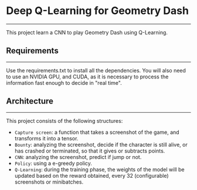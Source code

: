 # Deep Q-Learning for Geometry Dash
---
This project learn a CNN to play Geometry Dash using Q-Learning. 

## Requirements
---
Use the requirements.txt to install all the dependencies. You will also need to use an NVIDIA GPU, and CUDA, as it is necessary to process the information fast enough to decide in "real time".

## Architecture
---
This project consists of the following structures:
- `Capture screen`: a function that takes a screenshot of the game, and transforms it into a tensor.
- `Bounty`: analyzing the screenshot, decide if the character is still alive, or has crashed or terminated, so that it gives or subtracts points.
- `CNN`: analyzing the screenshot, predict if jump or not.
- `Policy`: using a e-greedy policy.
- `Q-Learning`: during the training phase, the weights of the model will be updated based on the reward obtained, every 32 (configurable) screenshots or minibatches. 
